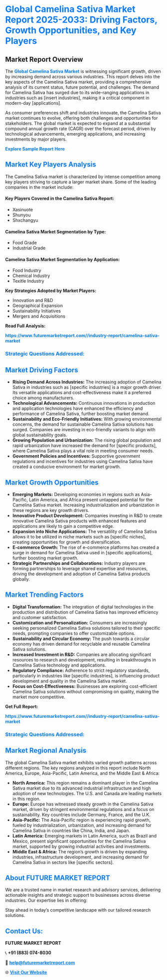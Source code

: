 <h1 style="color: #007BFF;">Global Camelina Sativa Market Report 2025-2033: Driving Factors, Growth Opportunities, and Key Players</h1>

<section id="overview">
<h2>Market Report Overview</h2>
<p>The <a href="https://www.futuremarketreport.com//industry-report/camelina-sativa-market" style="color: #007BFF; text-decoration: none;"><strong>Global Camelina Sativa Market</strong></a> is witnessing significant growth, driven by increasing demand across various industries. This report delves into the key aspects of the Camelina Sativa market, providing a comprehensive analysis of its current status, future potential, and challenges. The demand for Camelina Sativa has surged due to its wide-ranging applications in industries such as [insert industries], making it a critical component in modern-day [applications].</p>
<p>As consumer preferences shift and industries innovate, the Camelina Sativa market continues to evolve, offering both challenges and opportunities for stakeholders. The global market is expected to expand at a substantial compound annual growth rate (CAGR) over the forecast period, driven by technological advancements, emerging applications, and increasing investments by major players.</p>
</section>

<section id="overview">
<p><a href="https://www.futuremarketreport.com//request-sample/reportId=89010" style="color: #007BFF; text-decoration: none;"><strong>Explore Sample Report Here</strong></a></p>
</section>

<section id="key-players">
<h2 style="color: #007BFF;">Market Key Players Analysis</h2>
<p>The Camelina Sativa market is characterized by intense competition among key players striving to capture a larger market share. Some of the leading companies in the market include:</p>
<h4>Key Players Covered in the Camelina Sativa Report:</h4>
<ul><li>Xasinuote</li><li>Shunyou</li><li>Shxchangyu</li></ul>
<h4>Camelina Sativa Market Segmentation by Type:</h4>
<ul><li>Food Grade</li><li>Industrial Grade</li></ul>

<h4>Camelina Sativa Market Segmentation by Application:</h4>
<ul><li>Food Industry</li><li>Chemical Industry</li><li>Texitle Industry</li></ul>
<p><strong>Key Strategies Adopted by Market Players:</strong></p>
<ul>
<li>Innovation and R&D</li>
<li>Geographical Expansion</li>
<li>Sustainability Initiatives</li>
<li>Mergers and Acquisitions</li>
</ul>
</section>

<section>
<p><strong>Read Full Analysis: </strong></p><a href="https://www.futuremarketreport.com//industry-report/camelina-sativa-market" style="color: #007BFF; text-decoration: none;"><strong>https://www.futuremarketreport.com//industry-report/camelina-sativa-market</strong></a>
<h3 style="color: #007BFF;">Strategic Questions Addressed:</h3>
</section>

<section id="driving-factors">
<h2 style="color: #007BFF;">Market Driving Factors</h2>
<ul>
<li><strong>Rising Demand Across Industries:</strong> The increasing adoption of Camelina Sativa in industries such as [specific industries] is a major growth driver. Its versatile applications and cost-effectiveness make it a preferred choice among manufacturers.</li>
<li><strong>Technological Advancements:</strong> Continuous innovations in production and application technologies have enhanced the efficiency and performance of Camelina Sativa, further boosting market demand.</li>
<li><strong>Sustainability and Eco-Friendly Initiatives:</strong> With growing environmental concerns, the demand for sustainable Camelina Sativa solutions has surged. Companies are investing in eco-friendly variants to align with global sustainability goals.</li>
<li><strong>Growing Population and Urbanization:</strong> The rising global population and rapid urbanization have increased the demand for [specific products], where Camelina Sativa plays a vital role in meeting consumer needs.</li>
<li><strong>Government Policies and Incentives:</strong> Supportive government regulations and incentives for industries using Camelina Sativa have created a conducive environment for market growth.</li>
</ul>
</section>

<section id="growth-opportunities">
<h2 style="color: #007BFF;">Market Growth Opportunities</h2>
<ul>
<li><strong>Emerging Markets:</strong> Developing economies in regions such as Asia-Pacific, Latin America, and Africa present untapped potential for the Camelina Sativa market. Increasing industrialization and urbanization in these regions are key growth drivers.</li>
<li><strong>Innovative Product Development:</strong> Companies investing in R&D to create innovative Camelina Sativa products with enhanced features and applications are likely to gain a competitive edge.</li>
<li><strong>Expansion into Niche Applications:</strong> The versatility of Camelina Sativa allows it to be utilized in niche markets such as [specific niches], creating opportunities for growth and diversification.</li>
<li><strong>E-commerce Growth:</strong> The rise of e-commerce platforms has created a surge in demand for Camelina Sativa used in [specific applications], further boosting market growth.</li>
<li><strong>Strategic Partnerships and Collaborations:</strong> Industry players are forming partnerships to leverage shared expertise and resources, driving the development and adoption of Camelina Sativa products globally.</li>
</ul>
</section>

<section id="trending-factors">
<h2 style="color: #007BFF;">Market Trending Factors</h2>
<ul>
<li><strong>Digital Transformation:</strong> The integration of digital technologies in the production and distribution of Camelina Sativa has improved efficiency and customer satisfaction.</li>
<li><strong>Customization and Personalization:</strong> Consumers are increasingly seeking personalized Camelina Sativa solutions tailored to their specific needs, prompting companies to offer customizable options.</li>
<li><strong>Sustainability and Circular Economy:</strong> The push towards a circular economy has driven demand for recyclable and reusable Camelina Sativa solutions.</li>
<li><strong>Increased Investment in R&D:</strong> Companies are allocating significant resources to research and development, resulting in breakthroughs in Camelina Sativa technology and applications.</li>
<li><strong>Regulatory Compliance:</strong> Adherence to strict regulatory standards, particularly in industries like [specific industries], is influencing product development and quality in the Camelina Sativa market.</li>
<li><strong>Focus on Cost-Effectiveness:</strong> Businesses are exploring cost-efficient Camelina Sativa solutions without compromising on quality, making the market more competitive.</li>
</ul>
</section>

<section>
<p><strong>Get Full Report: </strong></p><a href="https://www.futuremarketreport.com//industry-report/camelina-sativa-market" style="color: #007BFF; text-decoration: none;"><strong>https://www.futuremarketreport.com//industry-report/camelina-sativa-market</strong></a>
<h3 style="color: #007BFF;">Strategic Questions Addressed:</h3>
</section>


<section id="regional-analysis">
<h2 style="color: #007BFF;">Market Regional Analysis</h2>
<p>The global Camelina Sativa market exhibits varied growth patterns across different regions. The key regions analyzed in this report include North America, Europe, Asia-Pacific, Latin America, and the Middle East & Africa:</p>
<ul>
<li><strong>North America:</strong> This region remains a dominant player in the Camelina Sativa market due to its advanced industrial infrastructure and high adoption of new technologies. The U.S. and Canada are leading markets in this region.</li>
<li><strong>Europe:</strong> Europe has witnessed steady growth in the Camelina Sativa market, driven by stringent environmental regulations and a focus on sustainability. Key countries include Germany, France, and the U.K.</li>
<li><strong>Asia-Pacific:</strong> The Asia-Pacific region is experiencing rapid growth, fueled by industrialization, urbanization, and increasing demand for Camelina Sativa in countries like China, India, and Japan.</li>
<li><strong>Latin America:</strong> Emerging markets in Latin America, such as Brazil and Mexico, present significant opportunities for the Camelina Sativa market, supported by growing industrial activities and investments.</li>
<li><strong>Middle East & Africa:</strong> The region’s growth is driven by expanding industries, infrastructure development, and increasing demand for Camelina Sativa in sectors like [specific sectors].</li>
</ul>
</section>

<footer>
<h2 style="color: #007BFF;">About FUTURE MARKET REPORT</h2>
<p>We are a trusted name in market research and advisory services, delivering actionable insights and strategic support to businesses across diverse industries. Our expertise lies in offering:</p>

<p>Stay ahead in today’s competitive landscape with our tailored research solutions.</p>

<h2 style="color: #007BFF;">Contact Us:</h2>
<p><strong>FUTURE MARKET REPORT</strong></p>
<p>📞 <strong>+91 (883) 074-8030</strong></p>
<p>📧 <strong><a href="mailto:help@futuremarketreport.com" style="color: #007BFF;">help@futuremarketreport.com</a></strong></p>
<p>🌐 <strong><a href="https://www.futuremarketreport.com/" style="color: #007BFF;">Visit Our Website</a></strong></p>
</footer>